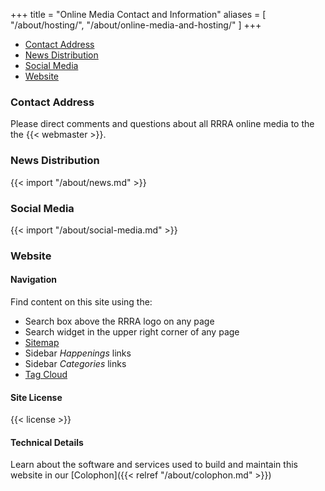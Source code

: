 +++
title = "Online Media Contact and Information"
aliases = [ "/about/hosting/", "/about/online-media-and-hosting/" ]
+++
* [Contact Address](#online-media-contact-address)
* [News Distribution](#news-distribution)
* [Social Media](#social-media)
* [Website](#website)

### Contact Address

Please direct comments and questions about all RRRA online media to the the {{< webmaster >}}.

### News Distribution

{{< import "/about/news.md" >}}

### Social Media

{{< import "/about/social-media.md" >}}

### Website

#### Navigation

Find content on this site using the:

* Search box above the RRRA logo on any page
* Search widget in the upper right corner of any page
* [Sitemap](/sitemap.html) <span class="genericons-neue genericons-neue-sitemap"></span>
* Sidebar *Happenings* links
* Sidebar *Categories* links
* [Tag Cloud](/tags/)

#### Site License 

{{< license >}}

#### Technical Details

Learn about the software and services used to build and maintain this website in our [Colophon]({{< relref "/about/colophon.md" >}})

